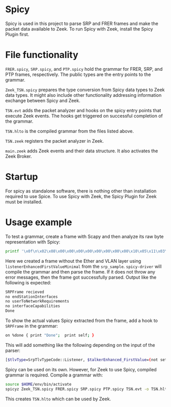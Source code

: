 # Spicy

Spicy is used in this project to parse SRP and FRER frames and make the packet data available to Zeek. To run Spicy with Zeek, install the Spicy Plugin first.

# File functionality

`FRER.spicy`, `SRP.spicy`, and `PTP.spicy` hold the grammar for FRER, SRP, and PTP frames, respectively. The public types are the entry points to the grammar.

`Zeek_TSN.spicy` prepares the type conversion from Spicy data types to Zeek data types. It might also include other functionality addressing information exchange between Spicy and Zeek.

`TSN.evt` adds the packet analyzer and hooks on the spicy entry points that execute Zeek events. The hooks get triggered on successful completion of the grammar. 

`TSN.hlto` is the compiled grammar from the files listed above.

`TSN.zeek` registers the packet analyzer in Zeek.

`main.zeek` adds Zeek events and their data structure. It also activates the Zeek Broker.

# Startup

For spicy as standalone software, there is nothing other than installation required to use Spice. To use Spicy with Zeek, the Spicy Plugin for Zeek must be installed.

# Usage example

To test a grammar, create a frame with Scapy and then analyze its raw byte representation with Spicy:

```sh
printf '\x0f\n\x02\x08\x00\x00\x00\x00\x00\x00\x00\x00\x10\x05\x11\x03\x00\x00\x00' | HILTI_DEBUG=spicy spicy-driver -d $HOME/spicy/spicy-analyzer/SRP.spicy
```
Here we created a frame without the Ether and VLAN layer using `listenerEnhancedFirstValueMinimal` from the `srp_sample`. `spicy-driver` will compile the grammar and then parse the frame. If it does not throw any error messages, then the frame got successfully parsed. Output like the following is expected:

```sh
SRPFrame recieved
no endStationInterfaces
no userToNetworkRequirements
no interfaceCapabilities
Done
```

To show the actual values Spicy extracted from the frame, add a hook to `SRPFrame` in the grammar:
```sh
on %done { print "Done";  print self; }
```

This will add something like the following depending on the input of the parser:
```sh
[$tlvType=SrpTlvTypeCode::Listener, $talkerEnhanced_FirstValue=(not set), $listenerEnhanced_FirstValue=[$listener=[$talkerLen=10, $streamID=[$macAddress=b"\x00\x00\x00\x00\x00\x00", $uniqueID=0], $endStationInterfaces=(not set), $userToNetworkRequirements=(not set), $interfaceCapabilities=(not set)], $status=[$code=SrpTlvTypeCode::Status, $statusLen=5, $statusInfo=[$talkerStatus=EnumTalkerStatus::NONE, $listenerStatus=EnumListenerStatus::NONE, $failureCode=0], $accumulatedLatency=(not set), $tlvT1=b"", $failedInterfaces=(not set), $interfaceConfigurations=(not set), $tlvT2=(not set)]]]
```

Spicy can be used on its own. However, for Zeek to use Spicy, compiled grammar is required. Compile a grammar with:

```sh
source $HOME/env/bin/activate
spicyz Zeek_TSN.spicy FRER.spicy SRP.spicy PTP.spicy TSN.evt -o TSN.hlto
```
This creates `TSN.hlto` which can be used by Zeek.
